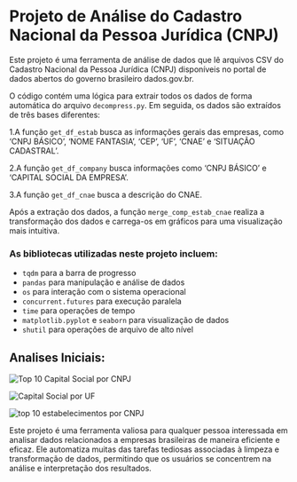 # Projeto de Análise do Cadastro Nacional da Pessoa Jurídica (CNPJ)
Este projeto é uma ferramenta de análise de dados que lê arquivos CSV do Cadastro Nacional da Pessoa Jurídica (CNPJ) disponíveis no portal de dados abertos do governo brasileiro dados.gov.br.

O código contém uma lógica para extrair todos os dados de forma automática do arquivo `decompress.py`. Em seguida, os dados são extraídos de três bases diferentes:

1.A função `get_df_estab` busca as informações gerais das empresas, como ‘CNPJ BÁSICO’, ‘NOME FANTASIA’, ‘CEP’, ‘UF’, ‘CNAE’ e ‘SITUAÇÃO CADASTRAL’.

2.A função `get_df_company` busca informações como ‘CNPJ BÁSICO’ e ‘CAPITAL SOCIAL DA EMPRESA’.

3.A função `get_df_cnae` busca a descrição do CNAE.

Após a extração dos dados, a função `merge_comp_estab_cnae` realiza a transformação dos dados e carrega-os em gráficos para uma visualização mais intuitiva.

### As bibliotecas utilizadas neste projeto incluem:

- `tqdm` para a barra de progresso
- `pandas` para manipulação e análise de dados
- `os` para interação com o sistema operacional
- `concurrent.futures` para execução paralela
- `time` para operações de tempo
- `matplotlib.pyplot` e `seaborn` para visualização de dados
- `shutil` para operações de arquivo de alto nível

## Analises Iniciais:

![Top 10 Capital Social por CNPJ](https://github.com/CharlieCidral/Analise-MF-DadosGov/assets/69029099/8f35a26c-d2c3-4dff-b7be-3b036aa5ef02)

![Capital Social por UF](https://github.com/CharlieCidral/Analise-MF-DadosGov/assets/69029099/4dc46252-d48f-41e0-b58f-ba740faa7b51)

![top 10 estabelecimentos por CNPJ](https://github.com/CharlieCidral/Analise-MF-DadosGov/assets/69029099/695e0574-fa1e-49f3-b3c8-10e868f19762)


Este projeto é uma ferramenta valiosa para qualquer pessoa interessada em analisar dados relacionados a empresas brasileiras de maneira eficiente e eficaz. Ele automatiza muitas das tarefas tediosas associadas à limpeza e transformação de dados, permitindo que os usuários se concentrem na análise e interpretação dos resultados.
